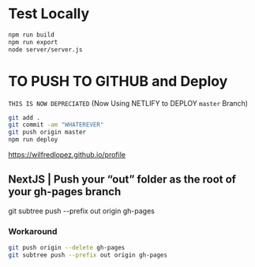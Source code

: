 # Test Locally

```bash
npm run build
npm run export
node server/server.js
```

# TO PUSH TO GITHUB and Deploy

`THIS IS NOW DEPRECIATED` (Now Using NETLIFY to DEPLOY `master` Branch)

```bash
git add .
git commit -am "WHATEREVER"
git push origin master
npm run deploy
```

https://wilfredlopez.github.io/profile

## NextJS | Push your “out” folder as the root of your gh-pages branch

git subtree push --prefix out origin gh-pages

### Workaround

```bash
git push origin --delete gh-pages
git subtree push --prefix out origin gh-pages
```

